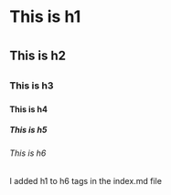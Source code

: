 # This is h1 <h1>
## This is h2 <h2>
### This is h3 <h3>
#### This is h4 <h4>
##### This is h5 <h5>
###### This is h6 <h6>
I added h1 to h6 tags in the index.md file
